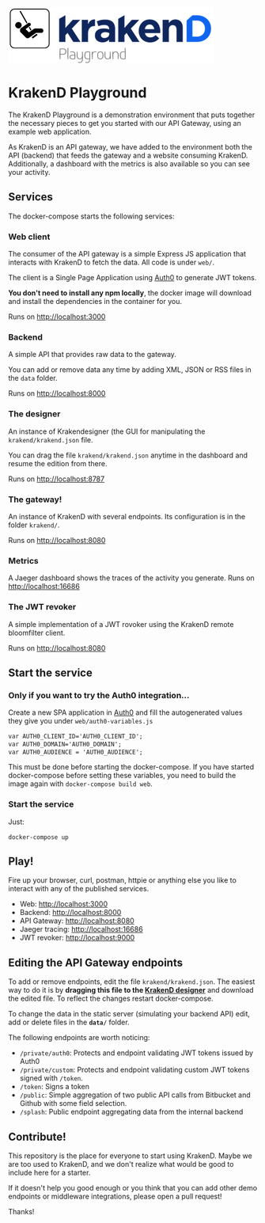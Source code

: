 ![KrakenD Playground logo](logo.png)

KrakenD Playground
====
The KrakenD Playground is a demonstration environment that puts together the necessary pieces to get you started with our API Gateway, using an example web application.

As KrakenD is an API gateway, we have added to the environment both the API (backend) that feeds the gateway and a website consuming KrakenD. Additionally, a dashboard with the metrics is also available so you can see your activity.

## Services
The docker-compose starts the following services:

### Web client
The consumer of the API gateway is a simple Express JS application that interacts with KrakenD to fetch the data. All code is under `web/`.

The client is a Single Page Application using [Auth0](https://auth0.com) to generate JWT tokens.

**You don't need to install any npm locally**, the docker image will download and install the dependencies in the container for you.

Runs on [http://localhost:3000](http://localhost:3000)

### Backend
A simple API that provides raw data to the gateway.

You can add or remove data any time by adding XML, JSON or RSS files in the `data` folder.

Runs on [http://localhost:8000](http://localhost:8000)

### The designer
An instance of Krakendesigner (the GUI for manipulating the `krakend/krakend.json` file.

You can drag the file `krakend/krakend.json` anytime in the dashboard and resume the edition from there.

Runs on [http://localhost:8787](http://localhost:8787)

### The gateway!
An instance of KrakenD with several endpoints. Its configuration is in the folder `krakend/`.


Runs on [http://localhost:8080](http://localhost:8080)

### Metrics
A Jaeger dashboard shows the traces of the activity you generate. Runs on [http://localhost:16686](http://localhost:16686)

### The JWT revoker
A simple implementation of a JWT rovoker using the KrakenD remote bloomfilter client.


Runs on [http://localhost:8080](http://localhost:9000)

## Start the service

### Only if you want to try the Auth0 integration...
Create a new SPA application in [Auth0](https://manage.auth0.com/) and fill the autogenerated values they give you under `web/auth0-variables.js`

    var AUTH0_CLIENT_ID='AUTH0_CLIENT_ID';
    var AUTH0_DOMAIN='AUTH0_DOMAIN';
    var AUTH0_AUDIENCE = 'AUTH0_AUDIENCE';

This must be done before starting the docker-compose.
If you have started docker-compose before setting these variables, you need to build the image again with `docker-compose build web`.

### Start the service
Just:

    docker-compose up

## Play!
Fire up your browser, curl, postman, httpie or anything else you like to interact with any of the published services.

- Web: [http://localhost:3000](http://localhost:3000)
- Backend: [http://localhost:8000](http://localhost:8000)
- API Gateway: [http://localhost:8080](http://localhost:8080)
- Jaeger tracing: [http://localhost:16686](http://localhost:16686)
- JWT revoker: [http://localhost:9000](http://localhost:9000)

## Editing the API Gateway endpoints
To add or remove endpoints, edit the file `krakend/krakend.json`. The easiest way to do it is by **dragging this file to the [KrakenD designer](http://www.krakend.io/designer/)** and download the edited file. To reflect the changes restart docker-compose.

To change the data in the static server (simulating your backend API) edit, add or delete files in the **`data/`** folder.

The following endpoints are worth noticing:

- `/private/auth0`: Protects and endpoint validating JWT tokens issued by Auth0
- `/private/custom`: Protects and endpoint validating custom JWT tokens signed with `/token`.
- `/token`: Signs a token
- `/public`: Simple aggregation of two public API calls from Bitbucket and Github with some field selection.
- `/splash`: Public endpoint aggregating data from the internal backend

## Contribute!
This repository is the place for everyone to start using KrakenD. Maybe we are too used to KrakenD, and we don't realize what would be good to include here for a starter.

If it doesn't help you good enough or you think that you can add other demo endpoints or middleware integrations, please open a pull request!

Thanks!

